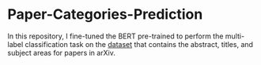 # Paper-Categories-Prediction
In this repository, I fine-tuned the BERT pre-trained to perform the multi-label classification task on the  [dataset](https://www.kaggle.com/datasets/spsayakpaul/arxiv-paper-abstracts) that contains the abstract, titles, and subject areas for papers in arXiv.
